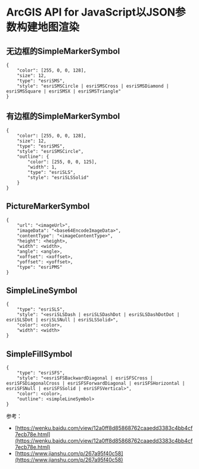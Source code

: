 # ArcGIS API for JavaScript以JSON参数构建地图渲染 #
## 无边框的SimpleMarkerSymbol ##

	{
		"color": [255, 0, 0, 128],
		"size": 12,
		"type": "esriSMS",
		"style": "esriSMSCircle | esriSMSCross | esriSMSDiamond | esriSMSSquare | esriSMSX | esriSMSTriangle"
	}

## 有边框的SimpleMarkerSymbol ##

	{
		"color": [255, 0, 0, 128],
		"size": 12,
		"type": "esriSMS",
		"style": "esriSMSCircle",
		"outline": {
			"color": [255, 0, 0, 125],
			"width": 1,
			"type": "esriSLS",
			"style": "esriSLSSolid"
		}
	}

## PictureMarkerSymbol ##

	{
		"url": "<imageUrl>",
		"imageData": "<base64EncodeImageData>",
		"contentType": "<imageContentType>",
		"height": <height>,
		"width": <width>,
		"angle": <angle>,
		"xoffset": <xoffset>,
		"yoffset": <yoffset>,
		"type": "esriPMS"
	}

## SimpleLineSymbol ##
 	
	{
		"type": "esriSLS",
		"style": "<esriSLSDash | esriSLSDashDot | esriSLSDashDotDot | esriSLSDot | esriSLSNull | esriSLSSolid>",
		"color": <color>,
		"width": <width>
	}

## SimpleFillSymbol ##

	{
		"type": "esriSFS",
		"style": "<esriSFSBackwardDiagonal | esriSFSCross | esriSFSDiagonalCross | esriSFSForwardDiagonal | esriSFSHorizontal | esriSFSNull | esriSFSSolid | esriSFSVertical>",
		"color": <color>,
		"outline": <simpleLineSymbol>
	}

参考：

- [https://wenku.baidu.com/view/12a0ff8d85868762caaedd3383c4bb4cf7ecb78e.html](https://wenku.baidu.com/view/12a0ff8d85868762caaedd3383c4bb4cf7ecb78e.html)
- [https://www.jianshu.com/p/267a95f40c58](https://www.jianshu.com/p/267a95f40c58)